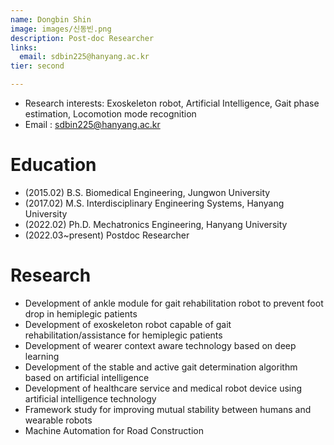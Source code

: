 ```yaml
---
name: Dongbin Shin
image: images/신동빈.png
description: Post-doc Researcher
links:
  email: sdbin225@hanyang.ac.kr
tier: second

---
```

- Research interests: Exoskeleton robot, Artificial Intelligence, Gait phase estimation, Locomotion mode recognition
- Email : sdbin225@hanyang.ac.kr

# Education
- (2015.02) B.S. Biomedical Engineering, Jungwon University
- (2017.02) M.S. Interdisciplinary Engineering Systems, Hanyang University
- (2022.02) Ph.D. Mechatronics Engineering, Hanyang University
- (2022.03~present) Postdoc Researcher

# Research
- Development of ankle module for gait rehabilitation robot to prevent foot drop in hemiplegic patients
- Development of exoskeleton robot capable of gait rehabilitation/assistance for hemiplegic patients
- Development of wearer context aware technology based on deep learning
- Development of the stable and active gait determination algorithm based on artificial intelligence
- Development of healthcare service and medical robot device using artificial intelligence technology
- Framework study for improving mutual stability between humans and wearable robots
- Machine Automation for Road Construction
